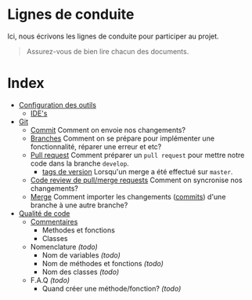 
Lignes de conduite
==================

Ici, nous écrivons les lignes de conduite pour participer au projet.

> Assurez-vous de bien lire chacun des documents.

# Index
- [Configuration des outils](configuration/README.md)
  - [IDE's](configuration/IDE.md)
- [Git](git/README.md)
  - [Commit](git/commits.md) Comment on envoie nos changements?
  - [Branches](git/branches.md) Comment on se prépare pour implémenter une fonctionnalité, réparer une erreur et etc?
  - [Pull request](pull-request.md) Comment préparer un `pull request` pour mettre notre code dans la branche `develop`.
    - [tags de version](tag.md) Lorsqu'un merge a été effectué sur `master`.
  - [Code review de pull/merge requests](git/code-reviews.md) Comment on syncronise nos changements?
  - [Merge](git/merge.md) Comment importer les changements ([commits](git/commits.md)) d'une branche à une autre branche?
- [Qualité de code](qualite-code/README.md)
  - [Commentaires](git/commentaires.md)
    - Methodes et fonctions
    - Classes
  - Nomenclature *(todo)*
    - Nom de variables *(todo)*
    - Nom de méthodes et fonctions *(todo)*
    - Nom des classes *(todo)*
  - F.A.Q *(todo)*
    - Quand créer une méthode/fonction? *(todo)*
